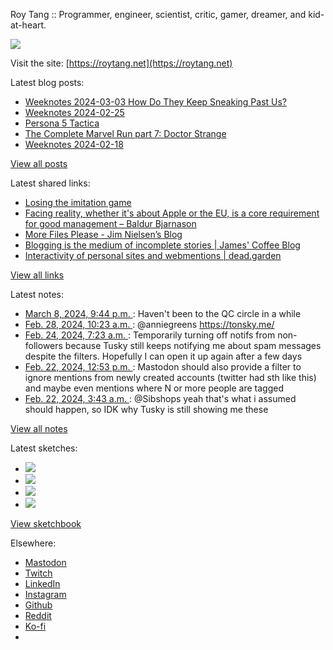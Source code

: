 Roy Tang :: Programmer, engineer, scientist, critic, gamer, dreamer, and kid-at-heart.

![](https://roytang.net/static/img/profile.jpg)

Visit the site: [https://roytang.net](https://roytang.net)

Latest blog posts:

- [Weeknotes 2024-03-03 How Do They Keep Sneaking Past Us?](https://roytang.net/2024/03/weeknotes-03-03/)
- [Weeknotes 2024-02-25](https://roytang.net/2024/02/weeknotes-02-25/)
- [Persona 5 Tactica](https://roytang.net/2024/02/persona-5-tactica/)
- [The Complete Marvel Run part 7: Doctor Strange](https://roytang.net/2024/02/cmr-doctor-strange/)
- [Weeknotes 2024-02-18](https://roytang.net/2024/02/weeknotes-02-18/)

[View all posts](https://roytang.net/blog)

Latest shared links:

- [Losing the imitation game](https://roytang.net/2024/03/35a20a00bf7a9d22d8dfb8b0596b921a/)
- [Facing reality, whether it&#x27;s about Apple or the EU, is a core requirement for good management – Baldur Bjarnason](https://roytang.net/2024/03/266a47dc2e4eab3eb0e2c425bbf3463e/)
- [More Files Please - Jim Nielsen’s Blog](https://roytang.net/2024/03/a2938073a54019c7a36be2fb1a8735e7/)
- [Blogging is the medium of incomplete stories | James&#x27; Coffee Blog](https://roytang.net/2024/03/864ce2d90f72a4bd89e982f83ca817e5/)
- [Interactivity of personal sites and webmentions | dead.garden](https://roytang.net/2024/03/f56ff5c6b6114b6b1a0c9ead5f338fec/)

[View all links](https://roytang.net/links)

Latest notes:

- [March 8, 2024, 9:44 p.m. ](https://roytang.net/2024/03/112060366344106930/): Haven&#x27;t been to the QC circle in a while
- [Feb. 28, 2024, 10:23 a.m. ](https://roytang.net/2024/02/112006724358484916/): @anniegreens https://tonsky.me/
- [Feb. 24, 2024, 7:23 a.m. ](https://roytang.net/2024/02/111983368101089177/): Temporarily turning off notifs from non-followers because Tusky still keeps notifying me about spam messages despite the filters. Hopefully I can open it up again after a few days
- [Feb. 22, 2024, 12:53 p.m. ](https://roytang.net/2024/02/111973342274002940/): Mastodon should also provide a filter to ignore mentions from newly created accounts (twitter had sth like this) and maybe even mentions where N or more people are tagged
- [Feb. 22, 2024, 3:43 a.m. ](https://roytang.net/2024/02/111971178513928495/): @Sibshops yeah that&#x27;s what i assumed should happen, so IDK why Tusky is still showing me these

[View all notes](https://roytang.net/notes)

Latest sketches:


- ![](https://roytang.net/media/cache/c3/52/c3524701d7d18fa2b6b280d4437c7ba1.jpg)
- ![](https://roytang.net/media/cache/b8/6e/b86e3f7c5db451a5bf40260cdf52e2c0.jpg)
- ![](https://roytang.net/media/cache/09/11/09119bc377da2a1bf7e9d18251a6b7a6.jpg)
- ![](https://roytang.net/media/cache/3c/7d/3c7d410c1cd355b7897272dd51e3b61a.jpg)

[View sketchbook](https://roytang.net/albums/sketchbook)


Elsewhere:

- [Mastodon](https://indieweb.social/@roytang)
- [Twitch](https://twitch.tv/twitchyroy)
- [LinkedIn](https://www.linkedin.com/in/roytang)
- [Instagram](https://instagram.com/roytang0400)
- [Github](https://github.com/roytang)
- [Reddit](https://reddit.com/u/hungryroy)
- [Ko-fi](https://ko-fi.com/roytang)
- [](mailto:hello@roytang.net)